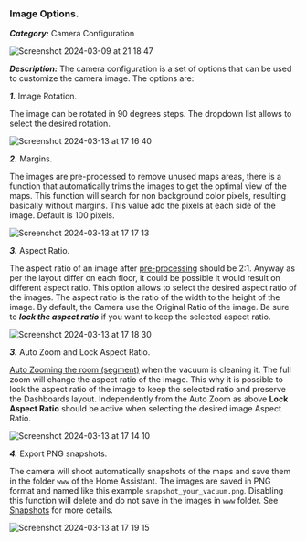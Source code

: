 ### Image Options.

***Category:*** Camera Configuration

![Screenshot 2024-03-09 at 21 18 47](https://github.com/sca075/valetudo_vacuum_camera/assets/82227818/02787561-6c1b-4db7-9960-fd8f3e911161)

***Description:*** The camera configuration is a set of options that can be used to customize the camera image. The
options are:

***1.*** Image Rotation.

The image can be rotated in 90 degrees steps. The dropdown list allows to select the desired rotation.

![Screenshot 2024-03-13 at 17 16 40](https://github.com/sca075/valetudo_vacuum_camera/assets/82227818/8e1a9716-de6e-4f8f-bb66-fdb9c6ad8834)

***2.*** Margins.

The images are pre-processed to remove unused maps areas, there is a function that automatically trims the images to get
the optimal view of the maps. This function will search for non background color pixels, resulting basically without
margins. This value add the pixels at each side of the image. Default is 100 pixels.

![Screenshot 2024-03-13 at 17 17 13](https://github.com/sca075/valetudo_vacuum_camera/assets/82227818/e228fc96-8e95-4be9-af9e-b21a259e8289)

***3.*** Aspect Ratio.

The aspect ratio of an image after [pre-processing](./docs/croping_trimming.md)  should be 2:1. Anyway as per the layout
differ on each floor, it could be possible it would result on different aspect ratio. This option allows to select the
desired aspect ratio of the images. The aspect ratio is the ratio of the width to the height of the image.
By default, the Camera use the Original Ratio of the image.
Be sure to **_lock the aspect ratio_**  if you want to keep the selected aspect ratio.

![Screenshot 2024-03-13 at 17 18 30](https://github.com/sca075/valetudo_vacuum_camera/assets/82227818/016e4282-2d4a-4cee-a4b7-b3dbf8558898)

***3.*** Auto Zoom and Lock Aspect Ratio.

[Auto Zooming the room (segment)](./docs/auto_zoom.md) when the vacuum is cleaning it. The full zoom will change the
aspect ratio of the image. This why it is possible to lock the aspect ratio of the image to keep the selected ratio and
preserve the Dashboards layout.
Independently from the Auto Zoom as above **Lock Aspect Ratio** should be active when selecting the desired image Aspect
Ratio.

![Screenshot 2024-03-13 at 17 14 10](https://github.com/sca075/valetudo_vacuum_camera/assets/82227818/fb283c47-12e3-42db-b86e-47f3d0f77efa)

***4.*** Export PNG snapshots.

The camera will shoot automatically snapshots of the maps and save them in the folder `www` of the Home Assistant. The
images are saved in PNG format and named like this example `snapshot_your_vacuum.png`. Disabling this function will
delete and do not save in the images in `www` folder. See [Snapshots](./docs/snapshots.md) for more details.

![Screenshot 2024-03-13 at 17 19 15](https://github.com/sca075/valetudo_vacuum_camera/assets/82227818/52a47822-9588-4a8d-9d7f-adaf1a6e2f90)

